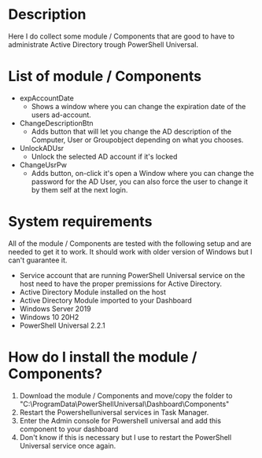 # Description
Here I do collect some module / Components that are good to have to administrate Active Directory trough PowerShell Universal.

# List of module / Components
* expAccountDate
    - Shows a window where you can change the expiration date of the users ad-account.
* ChangeDescriptionBtn
    - Adds button that will let you change the AD description of the Computer, User or Groupobject depending on what you chooses.
* UnlockADUsr
    - Unlock the selected AD account if it's locked
* ChangeUsrPw
    - Adds button, on-click it's open a Window where you can change the password for the AD User, you can also force the user to change it by them self at the next login.

# System requirements
All of the module / Components are tested with the following setup and are needed to get it to work. It should work with older version of Windows but I can't guarantee it.
* Service account that are running PowerShell Universal service on the host need to have the proper premissions for Active Directory.
* Active Directory Module installed on the host
* Active Directory Module imported to your Dashboard
* Windows Server 2019
* Windows 10 20H2
* PowerShell Universal 2.2.1

# How do I install the module / Components?
1. Download the module / Components and move/copy the folder to "C:\ProgramData\PowerShellUniversal\Dashboard\Components"
2. Restart the Powershelluniversal services in Task Manager.
3. Enter the Admin console for Powershell universal and add this component to your dashboard
4. Don't know if this is necessary but I use to restart the PowerShell Universal service once again.
